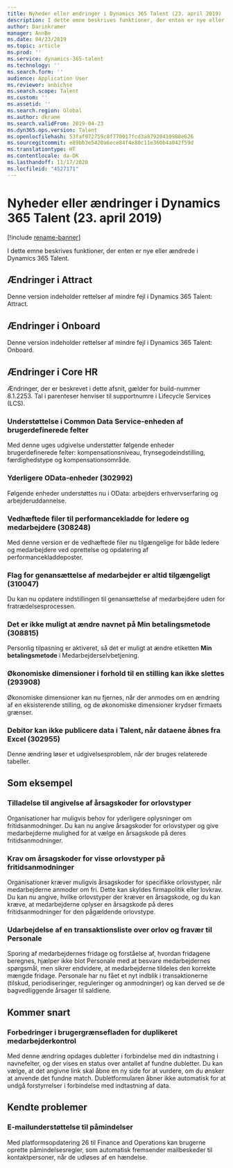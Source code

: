 ```yaml
---
title: Nyheder eller ændringer i Dynamics 365 Talent (23. april 2019)
description: I dette emne beskrives funktioner, der enten er nye eller ændrede i Microsoft Dynamics 365 Talent.
author: Darinkramer
manager: AnnBe
ms.date: 04/23/2019
ms.topic: article
ms.prod: ''
ms.service: dynamics-365-talent
ms.technology: ''
ms.search.form: ''
audience: Application User
ms.reviewer: anbichse
ms.search.scope: Talent
ms.custom: ''
ms.assetid: ''
ms.search.region: Global
ms.author: dkrame
ms.search.validFrom: 2019-04-23
ms.dyn365.ops.version: Talent
ms.openlocfilehash: 53faf972759c8f770017fcd3a87920410988e626
ms.sourcegitcommit: e89bb3e5420a6ece84f4e80c11e360b4a042f59d
ms.translationtype: HT
ms.contentlocale: da-DK
ms.lasthandoff: 11/17/2020
ms.locfileid: "4527171"
---
```

# <a name="whats-new-or-changed-in-dynamics-365-talent-april-23-2019"></a>Nyheder eller ændringer i Dynamics 365 Talent (23. april 2019)

[!include [rename-banner](~/includes/cc-data-platform-banner.md)]

I dette emne beskrives funktioner, der enten er nye eller ændrede i Dynamics 365 Talent.

## <a name="changes-in-attract"></a>Ændringer i Attract
Denne version indeholder rettelser af mindre fejl i Dynamics 365 Talent: Attract.

## <a name="changes-in-onboard"></a>Ændringer i Onboard
Denne version indeholder rettelser af mindre fejl i Dynamics 365 Talent: Onboard.

## <a name="changes-in-core-hr"></a>Ændringer i Core HR
Ændringer, der er beskrevet i dette afsnit, gælder for build-nummer 8.1.2253. Tal i parenteser henviser til supportnumre i Lifecycle Services (LCS).

### <a name="common-data-service-entity-support-for-custom-fields"></a>Understøttelse i Common Data Service-enheden af brugerdefinerede felter
Med denne uges udgivelse understøtter følgende enheder brugerdefinerede felter: kompensationsniveau, frynsegodeindstilling, færdighedstype og kompensationsområde.

### <a name="additional-odata-entities-302992"></a>Yderligere OData-enheder (302992)
Følgende enheder understøttes nu i OData: arbejders erhvervserfaring og arbejderuddannelse.
   
### <a name="performance-journal-attachments-for-managers-and-employees-308248"></a>Vedhæftede filer til performancekladde for ledere og medarbejdere (308248)
Med denne version er de vedhæftede filer nu tilgængelige for både ledere og medarbejdere ved oprettelse og opdatering af performancekladdeposter.

### <a name="employee-rehire-flag-always-available-310047"></a>Flag for genansættelse af medarbejder er altid tilgængeligt (310047)
Du kan nu opdatere indstillingen til genansættelse af medarbejdere uden for fratrædelsesprocessen. 

### <a name="cannot-change-the-name-of-my-payment-method-308815"></a>Det er ikke muligt at ændre navnet på **Min betalingsmetode** (308815)
Personlig tilpasning er aktiveret, så det er muligt at ændre etiketten **Min betalingsmetode** i Medarbejderselvbetjening.

### <a name="financial-dimensions-against-a-position-cant-be-deleted-293908"></a>Økonomiske dimensioner i forhold til en stilling kan ikke slettes (293908)
Økonomiske dimensioner kan nu fjernes, når der anmodes om en ændring af en eksisterende stilling, og de økonomiske dimensioner krydser firmaets grænser. 

### <a name="customer-is-unable-to-publish-back-data-into-talent-when-opening-the-data-from-excel-302955"></a>Debitor kan ikke publicere data i Talent, når dataene åbnes fra Excel (302955)
Denne ændring løser et udgivelsesproblem, når der bruges relaterede tabeller.

## <a name="in-preview"></a>Som eksempel

### <a name="allow-reason-codes-to-be-specified-on-leave-types"></a>Tilladelse til angivelse af årsagskoder for orlovstyper
Organisationer har muligvis behov for yderligere oplysninger om fritidsanmodninger. Du kan nu angive årsagskoder for orlovstyper og give medarbejderne mulighed for at vælge en årsagskode på deres fritidsanmodninger.

### <a name="require-reason-codes-for-certain-leave-types-on-time-off-requests"></a>Krav om årsagskoder for visse orlovstyper på fritidsanmodninger
Organisationer kræver muligvis årsagskoder for specifikke orlovstyper, når medarbejderne anmoder om fri. Dette kan skyldes firmapolitik eller lovkrav. Du kan nu angive, hvilke orlovstyper der kræver en årsagskode, og du kan kræve, at medarbejderne oplyser en årsagskode på deres fritidsanmodninger for den pågældende orlovstype.

### <a name="provide-leave-and-absence-transaction-list-for-hr"></a>Udarbejdelse af en transaktionsliste over orlov og fravær til Personale
Sporing af medarbejdernes fridage og forståelse af, hvordan fridagene beregnes, hjælper ikke blot Personale med at besvare medarbejdernes spørgsmål, men sikrer endvidere, at medarbejderne tildeles den korrekte mængde fridage. Personale har nu fået et nyt indblik i transaktionerne (tilskud, periodiseringer, reguleringer og anmodninger) og kan derved se de bagvedliggende årsager til saldiene.

## <a name="coming-soon"></a>Kommer snart

### <a name="improvements-to-the-user-interface-for-duplicate-employee-check"></a>Forbedringer i brugergrænsefladen for duplikeret medarbejderkontrol
Med denne ændring opdages dubletter i forbindelse med din indtastning i navnefelter, og der vises en status over antallet af fundne dubletter. Du kan vælge, at det angivne link skal åbne en ny side for at vurdere, om du ønsker at anvende det fundne match. Dubletformularen åbner ikke automatisk for at undgå forstyrrelser i forbindelse med indtastning af data.
## <a name="known-issues"></a>Kendte problemer

### <a name="email-support-for-alerts"></a>E-mailunderstøttelse til påmindelser
Med platformsopdatering 26 til Finance and Operations kan brugerne oprette påmindelsesregler, som automatisk fremsender mailbeskeder til kontaktpersoner, når de udløses af en hændelse.
